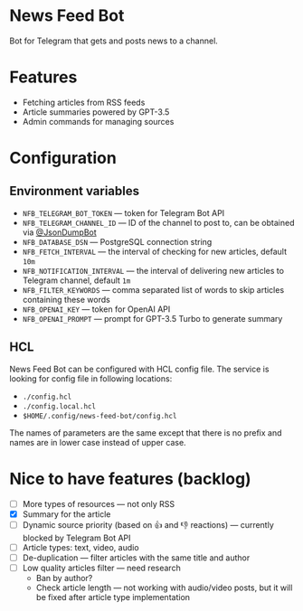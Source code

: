 # News Feed Bot

Bot for Telegram that gets and posts news to a channel.

# Features

- Fetching articles from RSS feeds
- Article summaries powered by GPT-3.5
- Admin commands for managing sources

# Configuration

## Environment variables

- `NFB_TELEGRAM_BOT_TOKEN` — token for Telegram Bot API   
- `NFB_TELEGRAM_CHANNEL_ID` — ID of the channel to post to, can be obtained via [@JsonDumpBot](https://t.me/JsonDumpBot)
- `NFB_DATABASE_DSN` — PostgreSQL connection string
- `NFB_FETCH_INTERVAL` — the interval of checking for new articles, default `10m`
- `NFB_NOTIFICATION_INTERVAL` — the interval of delivering new articles to Telegram channel, default `1m`
- `NFB_FILTER_KEYWORDS` — comma separated list of words to skip articles containing these words
- `NFB_OPENAI_KEY` — token for OpenAI API
- `NFB_OPENAI_PROMPT` — prompt for GPT-3.5 Turbo to generate summary

## HCL

News Feed Bot can be configured with HCL config file. The service is looking for config file in following locations:

- `./config.hcl`
- `./config.local.hcl`
- `$HOME/.config/news-feed-bot/config.hcl`

The names of parameters are the same except that there is no prefix and names are in lower case instead of upper case.

# Nice to have features (backlog)

- [ ] More types of resources — not only RSS
- [x] Summary for the article
- [ ] Dynamic source priority (based on 👍 and 👎 reactions) — currently blocked by Telegram Bot API
- [ ] Article types: text, video, audio
- [ ] De-duplication — filter articles with the same title and author
- [ ] Low quality articles filter — need research
	- Ban by author? 
	- Check article length — not working with audio/video posts, but it will be fixed after article type implementation
